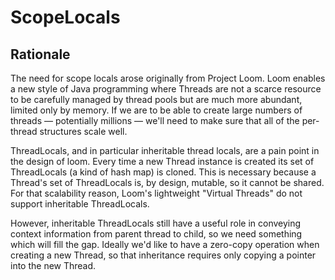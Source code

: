 # ScopeLocals

## Rationale

The need for scope locals arose originally from Project Loom. Loom
enables a new style of Java programming where Threads are not a scarce
resource to be carefully managed by thread pools but are much more
abundant, limited only by memory. If we are to be able to create large
numbers of threads &mdash; potentially millions &mdash; we'll need to
make sure that all of the per-thread structures scale well.

ThreadLocals, and in particular inheritable thread locals, are a pain
point in the design of loom. Every time a new Thread instance is
created its set of ThreadLocals (a kind of hash map) is cloned. This
is necessary because a Thread's set of ThreadLocals is, by design,
mutable, so it cannot be shared. For that scalability reason, Loom's
lightweight "Virtual Threads" do not support inheritable ThreadLocals.

However, inheritable ThreadLocals still have a useful role in
conveying context information from parent thread to child, so we need
something which will fill the gap. Ideally we'd like to have a
zero-copy operation when creating a new Thread, so that inheritance
requires only copying a pointer into the new Thread. 



